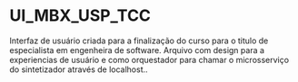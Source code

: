 # UI_MBX_USP_TCC
Interfaz de usuário criada para a finalização do curso para o titulo de especialista em engenheira de software. Arquivo com design para a experiencias de usuário e como orquestador para chamar o microsserviço do sintetizador através de localhost..
